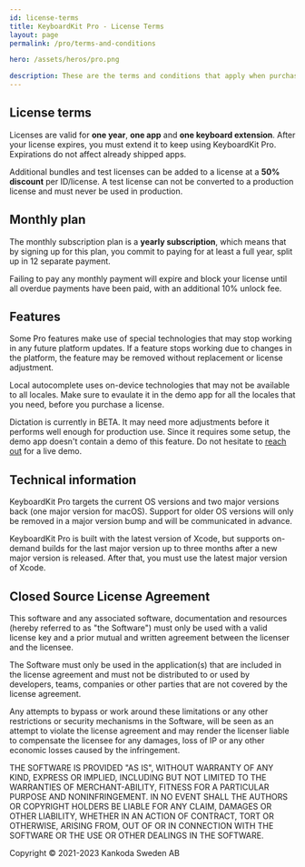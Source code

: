 ```yaml
---
id: license-terms
title: KeyboardKit Pro - License Terms
layout: page
permalink: /pro/terms-and-conditions

hero: /assets/heros/pro.png

description: These are the terms and conditions that apply when purchasing a KeyboardKit Pro license.
---
```



## License terms

Licenses are valid for **one year**, **one app** and **one keyboard extension**. After your license expires, you must extend it to keep using KeyboardKit Pro. Expirations do not affect already shipped apps.

Additional bundles and test licenses can be added to a license at a **50% discount** per ID/license. A test license can not be converted to a production license and must never be used in production.


## Monthly plan

The monthly subscription plan is a **yearly subscription**, which means that by signing up for this plan, you commit to paying for at least a full year, split up in 12 separate payment. 

Failing to pay any monthly payment will expire and block your license until all overdue payments have been paid, with an additional 10% unlock fee.


## Features

Some Pro features make use of special technologies that may stop working in any future platform updates. If a feature stops working due to changes in the platform, the feature may be removed without replacement or license adjustment.

Local autocomplete uses on-device technologies that may not be available to all locales. Make sure to evaulate it in the demo app for all the locales that you need, before you purchase a license.

Dictation is currently in BETA. It may need more adjustments before it performs well enough for production use. Since it requires some setup, the demo app doesn't contain a demo of this feature. Do not hesitate to [reach out](mailto:{{site.email}}?subject=Dictation) for a live demo.


## Technical information

KeyboardKit Pro targets the current OS versions and two major versions back (one major version for macOS). Support for older OS versions will only be removed in a major version bump and will be communicated in advance.

KeyboardKit Pro is built with the latest version of Xcode, but supports on-demand builds for the last major version up to three months after a new major version is released. After that, you must use the latest major version of Xcode.


## Closed Source License Agreement

This software and any associated software, documentation and resources (hereby referred to as "the Software") must only be used with a valid license key and a prior mutual and written agreement between the licenser and the licensee.

The Software must only be used in the application(s) that are included in the license agreement and must not be distributed to or used by developers, teams, companies or other parties that are not covered by the license agreement.

Any attempts to bypass or work around these limitations or any other restrictions or security mechanisms in the Software, will be seen as an attempt to violate the license agreement and may render the licenser liable to compensate the licensee for any damages, loss of IP or any other economic losses caused by the infringement.

THE SOFTWARE IS PROVIDED "AS IS", WITHOUT WARRANTY OF ANY KIND, EXPRESS OR IMPLIED, INCLUDING BUT NOT LIMITED TO THE WARRANTIES OF MERCHANT-ABILITY, FITNESS FOR A PARTICULAR PURPOSE AND NONINFRINGEMENT. IN NO EVENT SHALL THE AUTHORS OR COPYRIGHT HOLDERS BE LIABLE FOR ANY CLAIM, DAMAGES OR OTHER LIABILITY, WHETHER IN AN ACTION OF CONTRACT, TORT OR OTHERWISE, ARISING FROM, OUT OF OR IN CONNECTION WITH THE SOFTWARE OR THE USE OR OTHER DEALINGS IN THE SOFTWARE.

Copyright © 2021-2023 Kankoda Sweden AB